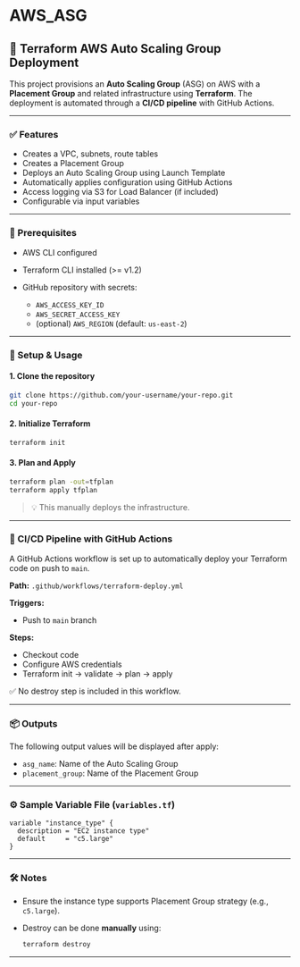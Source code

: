 # AWS_ASG
## 📘 Terraform AWS Auto Scaling Group Deployment

This project provisions an **Auto Scaling Group** (ASG) on AWS with a **Placement Group** and related infrastructure using **Terraform**. The deployment is automated through a **CI/CD pipeline** with GitHub Actions.

---

### ✅ Features

* Creates a VPC, subnets, route tables
* Creates a Placement Group
* Deploys an Auto Scaling Group using Launch Template
* Automatically applies configuration using GitHub Actions
* Access logging via S3 for Load Balancer (if included)
* Configurable via input variables

---

### 🧪 Prerequisites

* AWS CLI configured
* Terraform CLI installed (>= v1.2)
* GitHub repository with secrets:

  * `AWS_ACCESS_KEY_ID`
  * `AWS_SECRET_ACCESS_KEY`
  * (optional) `AWS_REGION` (default: `us-east-2`)

---

### 🚀 Setup & Usage

#### 1. Clone the repository

```bash
git clone https://github.com/your-username/your-repo.git
cd your-repo
```

#### 2. Initialize Terraform

```bash
terraform init
```

#### 3. Plan and Apply

```bash
terraform plan -out=tfplan
terraform apply tfplan
```

> 💡 This manually deploys the infrastructure.

---

### 🤖 CI/CD Pipeline with GitHub Actions

A GitHub Actions workflow is set up to automatically deploy your Terraform code on push to `main`.

**Path:** `.github/workflows/terraform-deploy.yml`

**Triggers:**

* Push to `main` branch

**Steps:**

* Checkout code
* Configure AWS credentials
* Terraform init → validate → plan → apply

✅ No destroy step is included in this workflow.

---

### 📦 Outputs

The following output values will be displayed after apply:

* `asg_name`: Name of the Auto Scaling Group
* `placement_group`: Name of the Placement Group

---

### ⚙️ Sample Variable File (`variables.tf`)

```hcl
variable "instance_type" {
  description = "EC2 instance type"
  default     = "c5.large"
}
```

---

### 🛠️ Notes

* Ensure the instance type supports Placement Group strategy (e.g., `c5.large`).
* Destroy can be done **manually** using:

  ```bash
  terraform destroy
  ```

---

